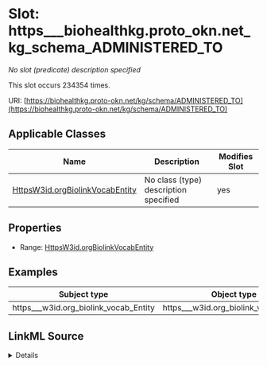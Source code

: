 

# Slot: https___biohealthkg.proto_okn.net_kg_schema_ADMINISTERED_TO


_No slot (predicate) description specified_






This slot occurs 234354 times.


URI: [https://biohealthkg.proto-okn.net/kg/schema/ADMINISTERED_TO](https://biohealthkg.proto-okn.net/kg/schema/ADMINISTERED_TO)



<!-- no inheritance hierarchy -->





## Applicable Classes

| Name | Description | Modifies Slot |
| --- | --- | --- |
| [HttpsW3id.orgBiolinkVocabEntity](../classes/HttpsW3id.orgBiolinkVocabEntity.md) | No class (type) description specified |  yes  |







## Properties

* Range: [HttpsW3id.orgBiolinkVocabEntity](../classes/HttpsW3id.orgBiolinkVocabEntity.md)






## Examples

| Subject type | Object type | Example subject | Example object | Occurrences |
| --- | --- | --- | --- | --- |
| https___w3id.org_biolink_vocab_Entity | https___w3id.org_biolink_vocab_Entity | http://linkedlifedata.com/resource/umls/id/C0000039 | http://linkedlifedata.com/resource/umls/id/C0003062 | 234354 |




## LinkML Source

<details>

```yaml
name: https___biohealthkg.proto-okn.net_kg_schema_ADMINISTERED_TO
annotations:
  count:
    tag: count
    value: 234354
description: No slot (predicate) description specified
examples:
- object:
    example_object: http://linkedlifedata.com/resource/umls/id/C0003062
    example_object_type: https___w3id.org_biolink_vocab_Entity
    example_predicate: https://biohealthkg.proto-okn.net/kg/schema/ADMINISTERED_TO
    example_subject: http://linkedlifedata.com/resource/umls/id/C0000039
    example_subject_type: https___w3id.org_biolink_vocab_Entity
from_schema: biohealth
rank: 1000
slot_uri: https://biohealthkg.proto-okn.net/kg/schema/ADMINISTERED_TO
alias: https___biohealthkg.proto_okn.net_kg_schema_ADMINISTERED_TO
domain_of:
- https___w3id.org_biolink_vocab_Entity
range: https___w3id.org_biolink_vocab_Entity

```
</details>